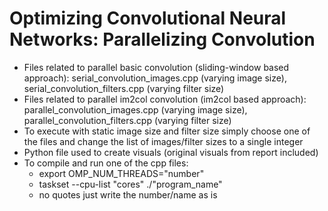 # Optimizing Convolutional Neural Networks: Parallelizing Convolution
- Files related to parallel basic convolution (sliding-window based approach): serial_convolution_images.cpp (varying image size), serial_convolution_filters.cpp (varying filter size)
- Files related to parallel im2col convolution (im2col based approach): parallel_convolution_images.cpp (varying image size), parallel_convolution_filters.cpp (varying filter size)
- To execute with static image size and filter size simply choose one of the files and change the list of images/filter sizes to a single integer
- Python file used to create visuals (original visuals from report included)
- To compile and run one of the cpp files:
  - export OMP_NUM_THREADS="number"
  - taskset --cpu-list "cores" ./"program_name"
  - no quotes just write the number/name as is
